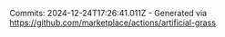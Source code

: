 Commits: 2024-12-24T17:26:41.011Z - Generated via https://github.com/marketplace/actions/artificial-grass
<br>
